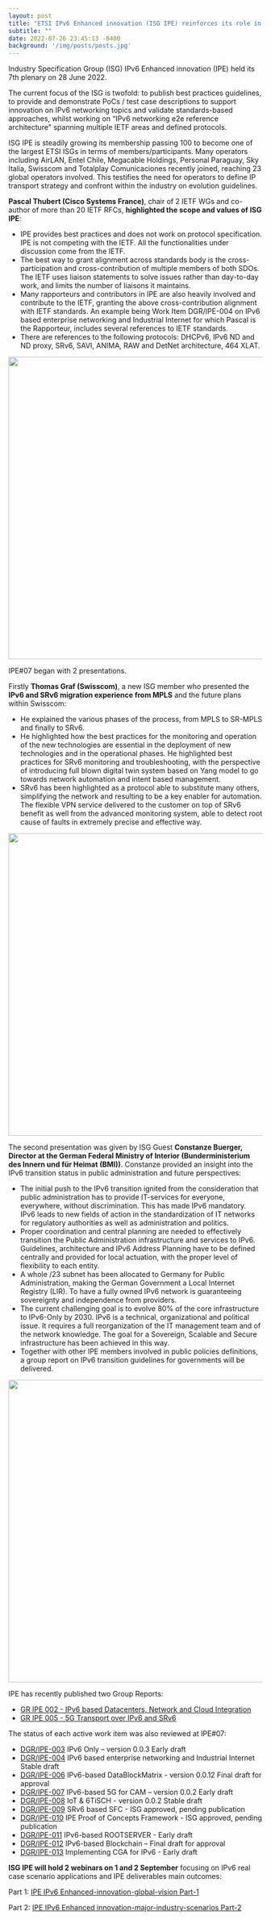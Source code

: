 ```yaml
---
layout: post
title: "ETSI IPv6 Enhanced innovation (ISG IPE) reinforces its role in industry and reaches 100 members/participants at IPE#07"
subtitle: ""
date: 2022-07-26 23:45:13 -0400
background: '/img/posts/posts.jpg'
---
```


Industry Specification Group (ISG) IPv6 Enhanced innovation (IPE) held its 7th plenary on 28 June 2022.

The current focus of the ISG is twofold: to publish best practices guidelines, to provide and demonstrate PoCs / test case descriptions to support innovation on IPv6 networking topics and validate standards-based approaches, whilst working on “IPv6 networking e2e reference architecture" spanning multiple IETF areas and defined protocols.

ISG IPE is steadily growing its membership passing 100 to become one of the largest ETSI ISGs in terms of members/participants. Many operators including AirLAN, Entel Chile, Megacable Holdings, Personal Paraguay, Sky Italia, Swisscom and Totalplay Comunicaciones recently joined, reaching 23 global operators involved. This testifies the need for operators to define IP transport strategy and confront within the industry on evolution guidelines.

**Pascal Thubert (Cisco Systems France)**, chair of 2 IETF WGs and co-author of more than 20 IETF RFCs, **highlighted the scope and values of ISG IPE**:

- IPE provides best practices and does not work on protocol specification. IPE is not competing with the IETF. All the functionalities under discussion come from the IETF.
- The best way to grant alignment across standards body is the cross-participation and cross-contribution of multiple members of both SDOs. The IETF uses liaison statements to solve issues rather than day-to-day work, and limits the number of liaisons it maintains.
- Many rapporteurs and contributors in IPE are also heavily involved and contribute to the IETF, granting the above cross-contribution alignment with IETF standards. An example being Work Item DGR/IPE-004 on IPv6 based enterprise networking and Industrial Internet for which Pascal is the Rapporteur, includes several references to IETF standards.
- There are references to the following protocols: DHCPv6, IPv6 ND and ND proxy, SRv6, SAVI, ANIMA, RAW and DetNet architecture, 464 XLAT.

<p align="center">
  <img style="width:600px;max-width:100%" src="/ipe/img/posts/IPE-7-image-1.png">
</p>

IPE#07 began with 2 presentations.

Firstly **Thomas Graf (Swisscom)**, a new ISG member who presented the **IPv6 and SRv6 migration experience from MPLS** and the future plans within Swisscom:

- He explained the various phases of the process, from MPLS to SR-MPLS and finally to SRv6.
- He highlighted how the best practices for the monitoring and operation of the new technologies are essential in the deployment of new technologies and in the operational phases. He highlighted best practices for SRv6 monitoring and troubleshooting, with the perspective of introducing full blown digital twin system based on Yang model to go towards network automation and intent based management.
- SRv6 has been highlighted as a protocol able to substitute many others, simplifying the network and resulting to be a key enabler for automation. The flexible VPN service delivered to the customer on top of SRv6 benefit as well from the advanced monitoring system, able to detect root cause of faults in extremely precise and effective way.

<p align="center">
  <img style="width:600px;max-width:100%" src="/ipe/img/posts/IPE-7-image-2.png">
</p>

The second presentation was given by ISG Guest **Constanze Buerger, Director at the German Federal Ministry of Interior (Bunderministerium des Innern und für Heimat (BMI))**. Constanze provided an insight into the IPv6 transition status in public administration and future perspectives:

- The initial push to the IPv6 transition ignited from the consideration that public administration has to provide IT-services for everyone, everywhere, without discrimination. This has made IPv6 mandatory. IPv6 leads to new fields of action in the standardization of IT networks for regulatory authorities as well as administration and politics.
- Proper coordination and central planning are needed to effectively transition the Public Administration infrastructure and services to IPv6. Guidelines, architecture and IPv6 Address Planning have to be defined centrally and provided for local actuation, with the proper level of flexibility to each entity.
- A whole /23 subnet has been allocated to Germany for Public Administration, making the German Government a Local Internet Registry (LIR). To have a fully owned IPv6 network is guaranteeing sovereignty and independence from providers.
- The current challenging goal is to evolve 80% of the core infrastructure to IPv6-Only by 2030. IPv6 is a technical, organizational and political issue. It requires a full reorganization of the IT management team and of the network knowledge. The goal for a Sovereign, Scalable and Secure infrastructure has been achieved in this way.
- Together with other IPE members involved in public policies definitions, a group report on IPv6 transition guidelines for governments will be delivered.

<p align="center">
  <img style="width:600px;max-width:100%" src="/ipe/img/posts/IPE-7-image-3.png">
</p>

IPE has recently published two Group Reports:

- [GR IPE 002 - IPv6 based Datacenters, Network and Cloud Integration](https://www.etsi.org/deliver/etsi_gr/IPE/001_099/002/01.01.01_60/gr_IPE002v010101p.pdf)
- [GR IPE 005 - 5G Transport over IPv6 and SRv6](https://www.etsi.org/deliver/etsi_gr/IPE/001_099/005/01.01.01_60/gr_IPE005v010101p.pdf)

The status of each active work item was also reviewed at IPE#07:

- [DGR/IPE-003](https://portal.etsi.org/webapp/WorkProgram/Report_WorkItem.asp?WKI_ID=62482) IPv6 Only – version 0.0.3 Early draft
- [DGR/IPE-004](https://portal.etsi.org/webapp/WorkProgram/Report_WorkItem.asp?WKI_ID=62483) IPv6 based enterprise networking and Industrial Internet Stable draft
- [DGR/IPE-006](https://portal.etsi.org/webapp/WorkProgram/Report_WorkItem.asp?WKI_ID=62559) IPv6-based DataBlockMatrix - version 0.0.12 Final draft for approval
- [DGR/IPE-007](https://portal.etsi.org/webapp/WorkProgram/Report_WorkItem.asp?WKI_ID=63016) IPv6-based 5G for CAM – version 0.0.2 Early draft
- [DGR/IPE-008](https://portal.etsi.org/webapp/WorkProgram/Report_WorkItem.asp?WKI_ID=63024) IoT & 6TiSCH - version 0.0.2 Stable draft
- [DGR/IPE-009](https://portal.etsi.org/webapp/WorkProgram/Report_WorkItem.asp?WKI_ID=63300) SRv6 based SFC - ISG approved, pending publication
- [DGR/IPE-010](https://portal.etsi.org/webapp/WorkProgram/Report_WorkItem.asp?WKI_ID=63942) IPE Proof of Concepts Framework - ISG approved, pending publication
- [DGR/IPE-011](https://portal.etsi.org/webapp/WorkProgram/Report_WorkItem.asp?WKI_ID=63946) IPv6-based ROOTSERVER - Early draft
- [DGR/IPE-012](https://portal.etsi.org/webapp/WorkProgram/Report_WorkItem.asp?WKI_ID=64314) IPv6-based Blockchain – Final draft for approval
- [DGR/IPE-013](https://portal.etsi.org/webapp/WorkProgram/Report_WorkItem.asp?WKI_ID=66756) Implementing CGA for IPv6 - Early draft

**ISG IPE will hold 2 webinars on 1 and 2 September** focusing on IPv6 real case scenario applications and IPE deliverables main outcomes:

Part 1: [IPE IPv6 Enhanced-innovation-global-vision Part-1](https://www.etsi.org/events/2101-2022-09-webinar-ipv6-enhanced-innovation-global-vision-part-1)

Part 2: [IPE IPv6 Enhanced innovation-major-industry-scenarios Part-2](https://www.etsi.org/events/2102-2022-09-webinar-ipv6-enhanced-innovation-major-industry-scenarios-part-2)